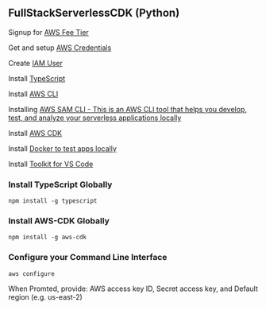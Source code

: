 ## FullStackServerlessCDK (Python)

Signup for [AWS Fee Tier](https://aws.amazon.com/free/)

Get and setup [AWS Credentials](https://docs.aws.amazon.com/toolkit-for-vscode/latest/userguide/aws-credentials.html)

Create [IAM User](https://docs.aws.amazon.com/IAM/latest/UserGuide/getting-started_create-admin-group.html)

Install [TypeScript](https://www.npmjs.com/package/typescript)

Install [AWS CLI](https://docs.aws.amazon.com/cli/latest/userguide/install-cliv2.html)

Installing [AWS SAM CLI - This is an AWS CLI tool that helps you develop, test, and analyze your serverless applications locally](https://docs.aws.amazon.com/serverless-application-model/latest/developerguide/serverless-sam-cli-install.html)

Install [AWS CDK](https://docs.aws.amazon.com/cdk/latest/guide/work-with-cdk-typescript.html)

Install [Docker to test apps locally](https://docs.docker.com/get-docker/)

Install [Toolkit for VS Code](https://docs.aws.amazon.com/toolkit-for-vscode/latest/userguide/setup-toolkit.html)

### Install TypeScript Globally
``` npm install -g typescript ```

### Install AWS-CDK Globally
``` npm install -g aws-cdk ```

### Configure your Command Line Interface
``` aws configure ```

When Promted, provide: AWS access key ID, Secret access key, and Default region (e.g. us-east-2)

